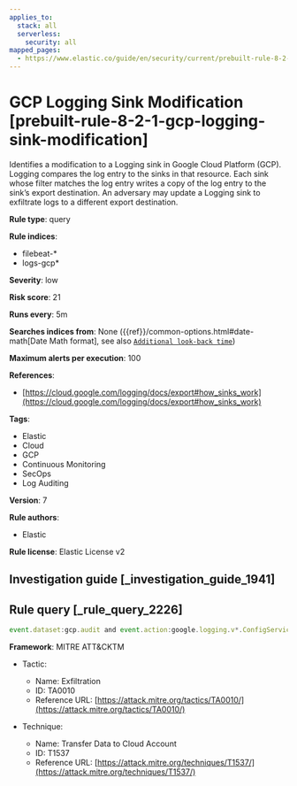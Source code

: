 ```yaml
---
applies_to:
  stack: all
  serverless:
    security: all
mapped_pages:
  - https://www.elastic.co/guide/en/security/current/prebuilt-rule-8-2-1-gcp-logging-sink-modification.html
---
```


# GCP Logging Sink Modification [prebuilt-rule-8-2-1-gcp-logging-sink-modification]

Identifies a modification to a Logging sink in Google Cloud Platform (GCP). Logging compares the log entry to the sinks in that resource. Each sink whose filter matches the log entry writes a copy of the log entry to the sink’s export destination. An adversary may update a Logging sink to exfiltrate logs to a different export destination.

**Rule type**: query

**Rule indices**:

* filebeat-*
* logs-gcp*

**Severity**: low

**Risk score**: 21

**Runs every**: 5m

**Searches indices from**: None ({{ref}}/common-options.html#date-math[Date Math format], see also [`Additional look-back time`](docs-content://solutions/security/detect-and-alert/create-detection-rule.md#rule-schedule))

**Maximum alerts per execution**: 100

**References**:

* [https://cloud.google.com/logging/docs/export#how_sinks_work](https://cloud.google.com/logging/docs/export#how_sinks_work)

**Tags**:

* Elastic
* Cloud
* GCP
* Continuous Monitoring
* SecOps
* Log Auditing

**Version**: 7

**Rule authors**:

* Elastic

**Rule license**: Elastic License v2

## Investigation guide [_investigation_guide_1941]



## Rule query [_rule_query_2226]

```js
event.dataset:gcp.audit and event.action:google.logging.v*.ConfigServiceV*.UpdateSink and event.outcome:success
```

**Framework**: MITRE ATT&CKTM

* Tactic:

    * Name: Exfiltration
    * ID: TA0010
    * Reference URL: [https://attack.mitre.org/tactics/TA0010/](https://attack.mitre.org/tactics/TA0010/)

* Technique:

    * Name: Transfer Data to Cloud Account
    * ID: T1537
    * Reference URL: [https://attack.mitre.org/techniques/T1537/](https://attack.mitre.org/techniques/T1537/)



